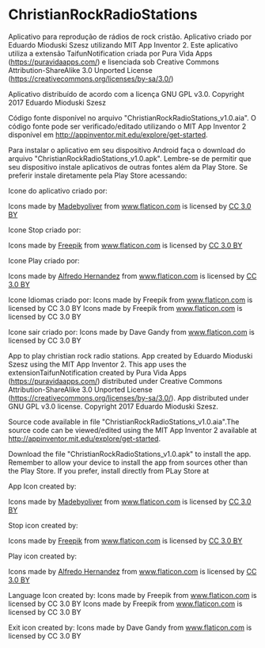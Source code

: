 # ChristianRockRadioStations
Aplicativo para reprodução de rádios de rock cristão.
Aplicativo criado por Eduardo Mioduski Szesz utilizando MIT App Inventor 2. Este aplicativo utiliza a extensão TaifunNotification criada por Pura Vida Apps (https://puravidaapps.com/) e lisenciada sob Creative Commons Attribution-ShareAlike 3.0 Unported License (https://creativecommons.org/licenses/by-sa/3.0/)

Aplicativo distribuído de acordo com a licença GNU GPL v3.0. Copyright 2017 Eduardo Mioduski Szesz

Código fonte disponível no arquivo "ChristianRockRadioStations_v1.0.aia". O código fonte pode ser verificado/editado utilizando o MIT App Inventor 2 disponível em http://appinventor.mit.edu/explore/get-started.

Para instalar o aplicativo em seu dispositivo Android faça o download do arquivo "ChristianRockRadioStations_v1.0.apk". Lembre-se de permitir que seu dispositivo instale aplicativos de outras fontes além da Play Store. Se preferir instale diretamente pela Play Store acessando:

Icone do aplicativo criado por:
<div>Icons made by <a href="http://www.flaticon.com/authors/madebyoliver" title="Madebyoliver">Madebyoliver</a> from <a href="http://www.flaticon.com" title="Flaticon">www.flaticon.com</a> is licensed by <a href="http://creativecommons.org/licenses/by/3.0/" title="Creative Commons BY 3.0" target="_blank">CC 3.0 BY</a></div>

Icone Stop criado por:
<div>Icons made by <a href="http://www.freepik.com" title="Freepik">Freepik</a> from <a href="http://www.flaticon.com" title="Flaticon">www.flaticon.com</a> is licensed by <a href="http://creativecommons.org/licenses/by/3.0/" title="Creative Commons BY 3.0" target="_blank">CC 3.0 BY</a></div>

Icone Play criado por:
<div>Icons made by <a href="http://www.flaticon.com/authors/alfredo-hernandez" title="Alfredo Hernandez">Alfredo Hernandez</a> from <a href="http://www.flaticon.com" title="Flaticon">www.flaticon.com</a> is licensed by <a href="http://creativecommons.org/licenses/by/3.0/" title="Creative Commons BY 3.0" target="_blank">CC 3.0 BY</a></div>

Icone Idiomas criado por:
Icons made by Freepik from www.flaticon.com is licensed by CC 3.0 BY
Icons made by Freepik from www.flaticon.com is licensed by CC 3.0 BY

Icone sair criado por:
Icons made by Dave Gandy from www.flaticon.com is licensed by CC 3.0 BY

App to play christian rock radio stations.
App created by Eduardo Mioduski Szesz using the MIT App Inventor 2. This app uses the extensionTaifunNotification created by Pura Vida Apps (https://puravidaapps.com/) distributed under Creative Commons Attribution-ShareAlike 3.0 Unported License (https://creativecommons.org/licenses/by-sa/3.0/).
App distributed under GNU GPL v3.0 license. Copyright 2017 Eduardo Mioduski Szesz.

Source code available in file "ChristianRockRadioStations_v1.0.aia".The source code can be viewed/edited using the MIT App Inventor 2 available at http://appinventor.mit.edu/explore/get-started.

Download the file "ChristianRockRadioStations_v1.0.apk" to install the app. Remember to allow your device to install the app from sources other than the Play Store. If you prefer, install directly from PLay Store at

App Icon created by:
<div>Icons made by <a href="http://www.flaticon.com/authors/madebyoliver" title="Madebyoliver">Madebyoliver</a> from <a href="http://www.flaticon.com" title="Flaticon">www.flaticon.com</a> is licensed by <a href="http://creativecommons.org/licenses/by/3.0/" title="Creative Commons BY 3.0" target="_blank">CC 3.0 BY</a></div>

Stop icon created by:
<div>Icons made by <a href="http://www.freepik.com" title="Freepik">Freepik</a> from <a href="http://www.flaticon.com" title="Flaticon">www.flaticon.com</a> is licensed by <a href="http://creativecommons.org/licenses/by/3.0/" title="Creative Commons BY 3.0" target="_blank">CC 3.0 BY</a></div>

Play icon created by:
<div>Icons made by <a href="http://www.flaticon.com/authors/alfredo-hernandez" title="Alfredo Hernandez">Alfredo Hernandez</a> from <a href="http://www.flaticon.com" title="Flaticon">www.flaticon.com</a> is licensed by <a href="http://creativecommons.org/licenses/by/3.0/" title="Creative Commons BY 3.0" target="_blank">CC 3.0 BY</a></div>

Language Icon created by:
Icons made by Freepik from www.flaticon.com is licensed by CC 3.0 BY
Icons made by Freepik from www.flaticon.com is licensed by CC 3.0 BY

Exit icon created by:
Icons made by Dave Gandy from www.flaticon.com is licensed by CC 3.0 BY

